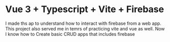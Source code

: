 # Vue 3 + Typescript + Vite + Firebase
I made ths ap to understand how to interact with firebase from a web app. This project also served me in temrs of practicing vite and vue as well. Now I know how to Create basic CRUD apps that includes firebase 
